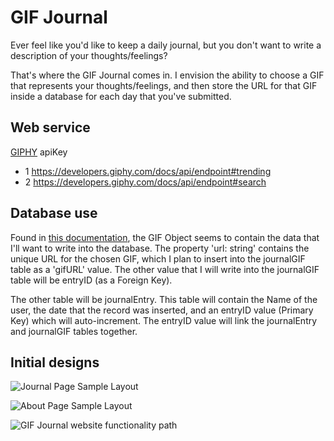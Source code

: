 GIF Journal
===========

Ever feel like you'd like to keep a daily journal, but you don't want to write a description of your thoughts/feelings?

That's where the GIF Journal comes in. I envision the ability to choose a GIF that represents your thoughts/feelings, and then store the URL for that GIF inside a database for each day that you've submitted.

Web service
-----------
[GIPHY](https://developers.giphy.com/docs/api/#quick-start-guide) apiKey

* 1 https://developers.giphy.com/docs/api/endpoint#trending
* 2
 https://developers.giphy.com/docs/api/endpoint#search

Database use
------------
Found in [this documentation](https://developers.giphy.com/docs/api/schema/), the GIF Object seems to contain the data that I'll want to write into the database. The property 'url: string' contains the unique URL for the chosen GIF, which I plan to insert into the journalGIF table as a 'gifURL' value. The other value that I will write into the journalGIF table will be entryID (as a Foreign Key).

The other table will be journalEntry. This table will contain the Name of the user, the date that the record was inserted, and an entryID value (Primary Key) which will auto-increment. The entryID value will link the journalEntry and journalGIF tables together.

Initial designs
---------------

![Journal Page Sample Layout](/sqc-project-MrDudePerson/docs/gifJournalPage.png)

![About Page Sample Layout](/sqc-project-MrDudePerson/docs/gifAboutPage.png)

![GIF Journal website functionality path](/sqc-project-MrDudePerson/docs/sqc-project-LucidChart.png)




